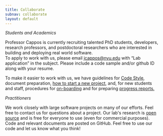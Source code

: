 ```yaml
---
title: Collaborate
subnav: collaborate
layout: default
---
```


*Students and Academics*

Professor Cappos is currently recruiting talented PhD students, developers,
research professors, and postdoctoral researchers who are interested in
building and deploying real world software.  
To apply to work with us, please email
<a href="mailto:jcappos@nyu.edu">jcappos@nyu.edu</a> with “Lab application” in
the subject.  Please include a code sample and/or github ID along with
your resume.  

To make it easier to work with us, we have guidelines for
<a href="https://github.com/secure-systems-lab/code-style-guidelines">Code
Style</a>, document preparation, 
<a href="https://github.com/jhdalek55/lab-guidelines/blob/master/newproject.md"> how 
to start a new project</a>, and, for new students and staff, procedures 
for <a href="https://github.com/jhdalek55/lab-guidelines/blob/master/on-boarding.md">on-boarding</a> 
and for preparing 
<a href="https://github.com/jhdalek55/lab-guidelines/blob/master/progressreport.md">progress reports.</a>

*Practitioners*

We work closely with large software projects on many of our efforts.  Feel 
free to contact us for questions about a project.
Our lab's research is <a href="LICENSE.txt">open source</a> and is free for
everyone to use (even for commercial purposes).  Code and relevant documents
are posted on GitHub. Feel free to use our code and let us know what you think!

